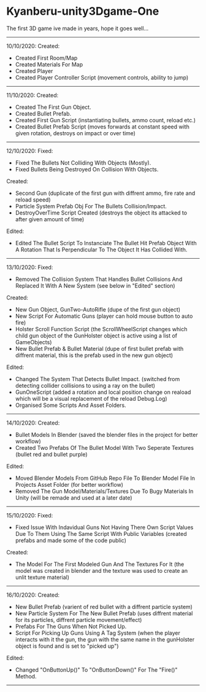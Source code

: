 # Kyanberu-unity3Dgame-One
The first 3D game ive made in years, hope it goes well...

-----------------------------------------------------------------------------------------------------------------

10/10/2020:
Created:
- Created First Room/Map
- Created Materials For Map
- Created Player
- Created Player Controller Script (movement controls, ability to jump)

-----------------------------------------------------------------------------------------------------------------

11/10/2020:
Created:
- Created The First Gun Object.
- Created Bullet Prefab.
- Created First Gun Script (instantiating bullets, ammo count, reload etc.)
- Created Bullet Prefab Script (moves forwards at constant speed with given rotation, destroys on impact or over time)

-----------------------------------------------------------------------------------------------------------------

12/10/2020:
Fixed:
- Fixed The Bullets Not Colliding With Objects (Mostly).
- Fixed Bullets Being Destroyed On Collision With Objects.

Created:
- Second Gun (duplicate of the first gun with diffrent ammo, fire rate and reload speed)
- Particle System Prefab Obj For The Bullets Collision/Impact.
- DestroyOverTime Script Created (destroys the object its attacked to after given amount of time)

Edited:
- Edited The Bullet Script To Instanciate The Bullet Hit Prefab Object With A Rotation That Is Perpendicular To The Object It Has Collided With.

-----------------------------------------------------------------------------------------------------------------

13/10/2020:
Fixed:
- Removed The Collision System That Handles Bullet Collisions And Replaced It With A New System (see below in "Edited" section)

Created:
- New Gun Object, GunTwo-AutoRifle (dupe of the first gun object)
- New Script For Automatic Guns (player can hold mouse button to auto fire)
- Holster Scroll Function Script (the ScrollWheelScript changes which child gun object of the GunHolster object is active using a list of GameObjects)
- New Bullet Prefab & Bullet Material (dupe of first bullet prefab with diffrent material, this is the prefab used in the new gun object)

Edited:
- Changed The System That Detects Bullet Impact. (switched from detecting collider collisions to using a ray on the bullet)
- GunOneScript (added a rotation and local position change on reaload which will be a visual replacement of the reload Debug.Log)
- Organised Some Scripts And Asset Folders.

-----------------------------------------------------------------------------------------------------------------

14/10/2020:
Created:
- Bullet Models In Blender (saved the blender files in the project for better workflow)
- Created Two Prefabs Of The Bullet Model With Two Seperate Textures (bullet red and bullet purple)

Edited:
- Moved Blender Models From GitHub Repo File To Blender Model File In Projects Asset Folder (for better workflow)
- Removed The Gun Model/Materials/Textures Due To Bugy Materials In Unity (will be remade and used at a later date)

-----------------------------------------------------------------------------------------------------------------

15/10/2020:
Fixed:
- Fixed Issue With Indavidual Guns Not Having There Own Script Values Due To Them Using The Same Script With Public Variables (created prefabs and made some of the code public)

Created:
- The Model For The First Modeled Gun And The Textures For It (the model was created in blender and the texture was used to create an unlit texture material)

-----------------------------------------------------------------------------------------------------------------

16/10/2020:
Created:
- New Bullet Prefab (varient of red bullet with a diffrent particle system)
- New Particle System For The New Bullet Prefab (uses diffrent material for its particles, diffrent particle movement/effect)
- Prefabs For The Guns When Not Picked Up.
- Script For Picking Up Guns Using A Tag System (when the player interacts with it the gun, the gun with the same name in the gunHolster object is found and is set to "picked up")

Edited:
- Changed "OnButtonUp()" To "OnButtonDown()" For The "Fire()" Method.

-----------------------------------------------------------------------------------------------------------------
